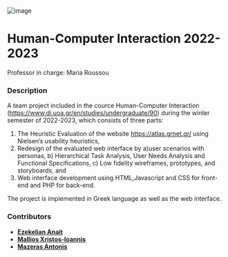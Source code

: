 ![image](https://github.com/anaitezk/HCI22-23/assets/76975631/eb66f617-1975-4d6c-a693-54367a275275)
# Human-Computer Interaction 2022-2023
Professor in charge: Maria Roussou

### Description
A team project included in the cource Human-Computer Interaction (https://www.di.uoa.gr/en/studies/undergraduate/90) during the winter semester of 2022-2023, which consists of three parts: 
1. The Heuristic Evaluation of the website https://atlas.grnet.gr/ using Nielsen’s usability heuristics,
2. Redesign of the evaluated web interface by a)user scenarios with personas, b) Hierarchical Task Analysis, User Needs Analysis and Functional Specifications, c) Low fidelity wireframes, prototypes, and storyboards, and
3. Web interface development using HTML,Javascript and CSS for front-end and PHP for back-end.

The project is implemented in Greek language as well as the web interface. 

### Contributors
- **[Ezekelian Anait](https://github.com/anaitezk)**
- **[Mallios Xristos-Ioannis](https://github.com/giannis-ml)**
- **[Mazeras Antonis](https://github.com/sdi1400092)**
